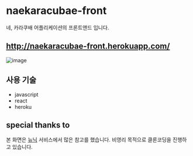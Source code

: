 # naekaracubae-front
네, 카라쿠배 어플리케이션의 프론트앤드 입니다.

## http://naekaracubae-front.herokuapp.com/
![image](https://user-images.githubusercontent.com/81010357/136644408-13007200-4e8c-458a-bfdb-41f764ac72f9.png)

## 사용 기술
- javascript
- react
- heroku

## special thanks to
본 화면은 [뉴닉](https://newneek.co/) 서비스에서 많은 참고를 했습니다. 비영리 목적으로 클론코딩을 진행하고 있습니다.

